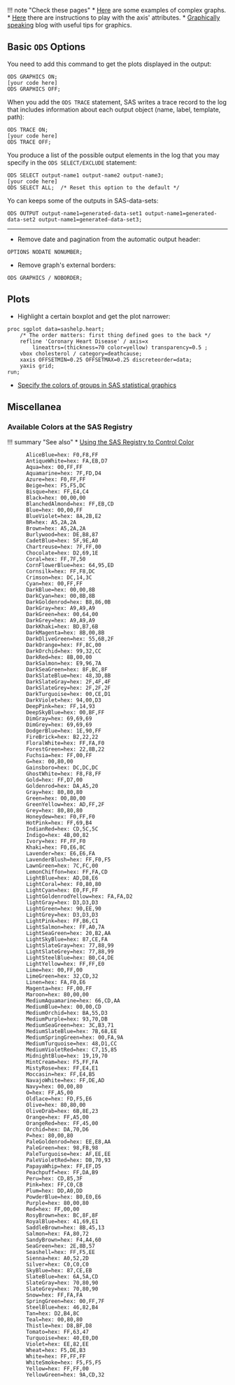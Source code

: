 !!! note "Check these pages"
    * [Here](https://support.sas.com/resources/papers/proceedings11/281-2011.pdf) are some examples of complex graphs.
    * [Here](http://support.sas.com/documentation/cdl/en/grstatproc/65235/HTML/default/viewer.htm#p07m2vpyq75fgan14m6g5pphnwlr.htm) there are instructions to play with the axis' attributes.
    * [Graphically speaking](http://blogs.sas.com/content/graphicallyspeaking/) blog with useful tips for graphics.

## Basic `ODS` Options

You need to add this command to get the plots displayed in the output:

```
ODS GRAPHICS ON;
[your code here]
ODS GRAPHICS OFF;
```

When you add the `ODS TRACE` statement, SAS writes a trace record to the log that includes information about each output object (name, label, template, path):

``` 
ODS TRACE ON;
[your code here]
ODS TRACE OFF;
```

You produce a list of the possible output elements in the log that you may specify in the `ODS SELECT/EXCLUDE` statement:

```
ODS SELECT output-name1 output-name2 output-name3;
[your code here]
ODS SELECT ALL;  /* Reset this option to the default */
```

Yo can keeps some of the outputs in SAS-data-sets:

```
ODS OUTPUT output-name1=generated-data-set1 output-name1=generated-data-set2 output-name1=generated-data-set3;
```

---

* Remove date and pagination from the automatic output header:
```
OPTIONS NODATE NONUMBER;
```

* Remove graph's external borders:
```
ODS GRAPHICS / NOBORDER;
```

## Plots

* Highlight a certain boxplot and get the plot narrower: 
```
proc sgplot data=sashelp.heart;
	/* The order matters: first thing defined goes to the back */
	refline 'Coronary Heart Disease' / axis=x 
    	lineattrs=(thickness=70 color=yellow) transparency=0.5 ;
	vbox cholesterol / category=deathcause;
	xaxis OFFSETMIN=0.25 OFFSETMAX=0.25 discreteorder=data;
    yaxis grid;
run;
```

* [Specify the colors of groups in SAS statistical graphics](http://blogs.sas.com/content/iml/2012/10/17/specify-the-colors-of-groups-in-sas-statistical-graphics.html)

## Miscellanea

### Available Colors at the SAS Registry

!!! summary "See also"
    * [Using the SAS Registry to Control Color](http://support.sas.com/documentation/cdl/en/lrcon/69852/HTML/default/viewer.htm#n1hpynpm51h88wn1izdahm5id5yw.htm#p1xtn4wjg933son1p6o6t8izxtrr)
   
```
      AliceBlue=hex: F0,F8,FF
      AntiqueWhite=hex: FA,EB,D7
      Aqua=hex: 00,FF,FF
      Aquamarine=hex: 7F,FD,D4
      Azure=hex: F0,FF,FF
      Beige=hex: F5,F5,DC
      Bisque=hex: FF,E4,C4
      Black=hex: 00,00,00
      BlanchedAlmond=hex: FF,EB,CD
      Blue=hex: 00,00,FF
      BlueViolet=hex: 8A,2B,E2
      BR=hex: A5,2A,2A
      Brown=hex: A5,2A,2A
      Burlywood=hex: DE,B8,87
      CadetBlue=hex: 5F,9E,A0
      Chartreuse=hex: 7F,FF,00
      Chocolate=hex: D2,69,1E
      Coral=hex: FF,7F,50
      CornFlowerBlue=hex: 64,95,ED
      Cornsilk=hex: FF,F8,DC
      Crimson=hex: DC,14,3C
      Cyan=hex: 00,FF,FF
      DarkBlue=hex: 00,00,8B
      DarkCyan=hex: 00,8B,8B
      DarkGoldenrod=hex: B8,86,0B
      DarkGray=hex: A9,A9,A9
      DarkGreen=hex: 00,64,00
      DarkGrey=hex: A9,A9,A9
      DarkKhaki=hex: BD,B7,6B
      DarkMagenta=hex: 8B,00,8B
      DarkOliveGreen=hex: 55,6B,2F
      DarkOrange=hex: FF,8C,00
      DarkOrchid=hex: 99,32,CC
      DarkRed=hex: 8B,00,00
      DarkSalmon=hex: E9,96,7A
      DarkSeaGreen=hex: 8F,BC,8F
      DarkSlateBlue=hex: 48,3D,8B
      DarkSlateGray=hex: 2F,4F,4F
      DarkSlateGrey=hex: 2F,2F,2F
      DarkTurquoise=hex: 00,CE,D1
      DarkViolet=hex: 94,00,D3
      DeepPink=hex: FF,14,93
      DeepSkyBlue=hex: 00,BF,FF
      DimGray=hex: 69,69,69
      DimGrey=hex: 69,69,69
      DodgerBlue=hex: 1E,90,FF
      FireBrick=hex: B2,22,22
      FloralWhite=hex: FF,FA,F0
      ForestGreen=hex: 22,8B,22
      Fuchsia=hex: FF,00,FF
      G=hex: 00,80,00
      Gainsboro=hex: DC,DC,DC
      GhostWhite=hex: F8,F8,FF
      Gold=hex: FF,D7,00
      Goldenrod=hex: DA,A5,20
      Gray=hex: 80,80,80
      Green=hex: 00,80,00
      GreenYellow=hex: AD,FF,2F
      Grey=hex: 80,80,80
      Honeydew=hex: F0,FF,F0
      HotPink=hex: FF,69,B4
      IndianRed=hex: CD,5C,5C
      Indigo=hex: 4B,00,82
      Ivory=hex: FF,FF,F0
      Khaki=hex: F0,E6,8C
      Lavender=hex: E6,E6,FA
      LavenderBlush=hex: FF,F0,F5
      LawnGreen=hex: 7C,FC,00
      LemonChiffon=hex: FF,FA,CD
      LightBlue=hex: AD,D8,E6
      LightCoral=hex: F0,80,80
      LightCyan=hex: E0,FF,FF
      LightGoldenrodYellow=hex: FA,FA,D2
      lightGray=hex: D3,D3,D3
      LightGreen=hex: 90,EE,90
      LightGrey=hex: D3,D3,D3
      LightPink=hex: FF,B6,C1
      LightSalmon=hex: FF,A0,7A
      LightSeaGreen=hex: 20,B2,AA
      LightSkyBlue=hex: 87,CE,FA
      LightSlateGray=hex: 77,88,99
      LightSlateGrey=hex: 77,88,99
      LightSteelBlue=hex: B0,C4,DE
      LightYellow=hex: FF,FF,E0
      Lime=hex: 00,FF,00
      LimeGreen=hex: 32,CD,32
      Linen=hex: FA,F0,E6
      Magenta=hex: FF,00,FF
      Maroon=hex: 80,00,00
      MediumAquamarine=hex: 66,CD,AA
      MediumBlue=hex: 00,00,CD
      MediumOrchid=hex: BA,55,D3
      MediumPurple=hex: 93,70,DB
      MediumSeaGreen=hex: 3C,B3,71
      MediumSlateBlue=hex: 7B,68,EE
      MediumSpringGreen=hex: 00,FA,9A
      MediumTurquoise=hex: 48,D1,CC
      MediumVioletRed=hex: C7,15,85
      MidnightBlue=hex: 19,19,70
      MintCream=hex: F5,FF,FA
      MistyRose=hex: FF,E4,E1
      Moccasin=hex: FF,E4,B5
      NavajoWhite=hex: FF,DE,AD
      Navy=hex: 00,00,80
      O=hex: FF,A5,00
      Oldlace=hex: FD,F5,E6
      Olive=hex: 80,80,00
      OliveDrab=hex: 6B,8E,23
      Orange=hex: FF,A5,00
      OrangeRed=hex: FF,45,00
      Orchid=hex: DA,70,D6
      P=hex: 80,00,80
      PaleGoldenrod=hex: EE,E8,AA
      PaleGreen=hex: 98,FB,98
      PaleTurquoise=hex: AF,EE,EE
      PaleVioletRed=hex: DB,70,93
      PapayaWhip=hex: FF,EF,D5
      Peachpuff=hex: FF,DA,B9
      Peru=hex: CD,85,3F
      Pink=hex: FF,C0,CB
      Plum=hex: DD,A0,DD
      PowderBlue=hex: B0,E0,E6
      Purple=hex: 80,00,80
      Red=hex: FF,00,00
      RosyBrown=hex: BC,8F,8F
      RoyalBlue=hex: 41,69,E1
      SaddleBrown=hex: 8B,45,13
      Salmon=hex: FA,80,72
      SandyBrown=hex: F4,A4,60
      SeaGreen=hex: 2E,8B,57
      Seashell=hex: FF,F5,EE
      Sienna=hex: A0,52,2D
      Silver=hex: C0,C0,C0
      SkyBlue=hex: 87,CE,EB
      SlateBlue=hex: 6A,5A,CD
      SlateGray=hex: 70,80,90
      SlateGrey=hex: 70,80,90
      Snow=hex: FF,FA,FA
      SpringGreen=hex: 00,FF,7F
      SteelBlue=hex: 46,82,B4
      Tan=hex: D2,B4,8C
      Teal=hex: 00,80,80
      Thistle=hex: D8,BF,D8
      Tomato=hex: FF,63,47
      Turquoise=hex: 40,E0,D0
      Violet=hex: EE,82,EE
      Wheat=hex: F5,DE,B3
      White=hex: FF,FF,FF
      WhiteSmoke=hex: F5,F5,F5
      Yellow=hex: FF,FF,00
      YellowGreen=hex: 9A,CD,32
```
